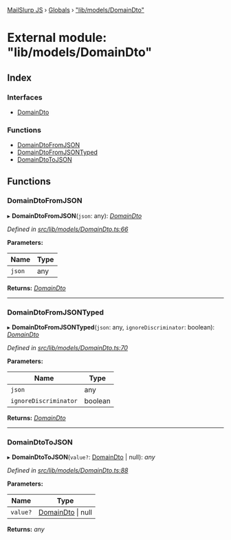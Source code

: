 [MailSlurp JS](../README.md) › [Globals](../globals.md) › ["lib/models/DomainDto"](_lib_models_domaindto_.md)

# External module: "lib/models/DomainDto"

## Index

### Interfaces

* [DomainDto](../interfaces/_lib_models_domaindto_.domaindto.md)

### Functions

* [DomainDtoFromJSON](_lib_models_domaindto_.md#domaindtofromjson)
* [DomainDtoFromJSONTyped](_lib_models_domaindto_.md#domaindtofromjsontyped)
* [DomainDtoToJSON](_lib_models_domaindto_.md#domaindtotojson)

## Functions

###  DomainDtoFromJSON

▸ **DomainDtoFromJSON**(`json`: any): *[DomainDto](../interfaces/_lib_models_domaindto_.domaindto.md)*

*Defined in [src/lib/models/DomainDto.ts:66](https://github.com/mailslurp/mailslurp-client-ts-js/blob/fc9510a/src/lib/models/DomainDto.ts#L66)*

**Parameters:**

Name | Type |
------ | ------ |
`json` | any |

**Returns:** *[DomainDto](../interfaces/_lib_models_domaindto_.domaindto.md)*

___

###  DomainDtoFromJSONTyped

▸ **DomainDtoFromJSONTyped**(`json`: any, `ignoreDiscriminator`: boolean): *[DomainDto](../interfaces/_lib_models_domaindto_.domaindto.md)*

*Defined in [src/lib/models/DomainDto.ts:70](https://github.com/mailslurp/mailslurp-client-ts-js/blob/fc9510a/src/lib/models/DomainDto.ts#L70)*

**Parameters:**

Name | Type |
------ | ------ |
`json` | any |
`ignoreDiscriminator` | boolean |

**Returns:** *[DomainDto](../interfaces/_lib_models_domaindto_.domaindto.md)*

___

###  DomainDtoToJSON

▸ **DomainDtoToJSON**(`value?`: [DomainDto](../interfaces/_lib_models_domaindto_.domaindto.md) | null): *any*

*Defined in [src/lib/models/DomainDto.ts:88](https://github.com/mailslurp/mailslurp-client-ts-js/blob/fc9510a/src/lib/models/DomainDto.ts#L88)*

**Parameters:**

Name | Type |
------ | ------ |
`value?` | [DomainDto](../interfaces/_lib_models_domaindto_.domaindto.md) &#124; null |

**Returns:** *any*
